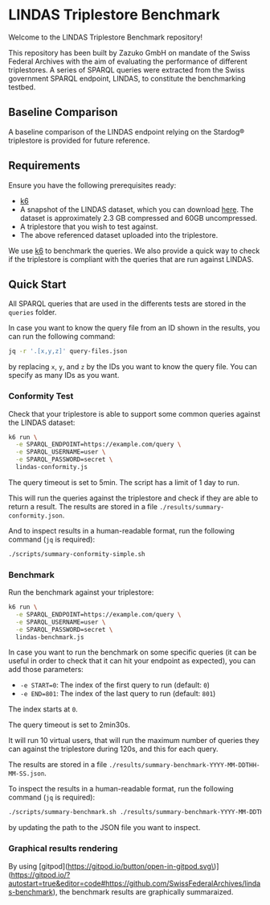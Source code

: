 # LINDAS Triplestore Benchmark

Welcome to the LINDAS Triplestore Benchmark repository!

This repository has been built by Zazuko GmbH on mandate of the Swiss Federal Archives with the aim of evaluating the performance of different triplestores.
A series of SPARQL queries were extracted from the Swiss government SPARQL endpoint, LINDAS, to constitute the benchmarking testbed.


## Baseline Comparison

A baseline comparison of the LINDAS endpoint relying on the Stardog&reg; triplestore is provided for future reference.

## Requirements

Ensure you have the following prerequisites ready:

- [k6](https://k6.io/docs/get-started/installation/)
- A snapshot of the LINDAS dataset, which you can download [here](https://download.zazukoians.org/lindas/lindas_2024-06-14.nq.gz).
  The dataset is approximately 2.3 GB compressed and 60GB uncompressed.
- A triplestore that you wish to test against.
- The above referenced dataset uploaded into the triplestore.

We use [k6](https://k6.io/) to benchmark the queries.
We also provide a quick way to check if the triplestore is compliant with the queries that are run against LINDAS.

## Quick Start

All SPARQL queries that are used in the differents tests are stored in the `queries` folder.

<!---
In case you add/remove/rename a query, you need to update the `query-files.json` file, by running the following command:

```sh
./scripts/update-query-list.sh
```
--->

In case you want to know the query file from an ID shown in the results, you can run the following command:

```sh
jq -r '.[x,y,z]' query-files.json
```

by replacing `x`, `y`, and `z` by the IDs you want to know the query file.
You can specify as many IDs as you want.

### Conformity Test

Check that your triplestore is able to support some common queries against the LINDAS dataset:

```sh
k6 run \
  -e SPARQL_ENDPOINT=https://example.com/query \
  -e SPARQL_USERNAME=user \
  -e SPARQL_PASSWORD=secret \
  lindas-conformity.js
```

The query timeout is set to 5min.
The script has a limit of 1 day to run.

This will run the queries against the triplestore and check if they are able to return a result.
The results are stored in a file `./results/summary-conformity.json`.

And to inspect results in a human-readable format, run the following command (`jq` is required):

```sh
./scripts/summary-conformity-simple.sh
```

### Benchmark

Run the benchmark against your triplestore:

```sh
k6 run \
  -e SPARQL_ENDPOINT=https://example.com/query \
  -e SPARQL_USERNAME=user \
  -e SPARQL_PASSWORD=secret \
  lindas-benchmark.js
```

In case you want to run the benchmark on some specific queries (it can be useful in order to check that it can hit your endpoint as expected), you can add those parameters:

- `-e START=0`: The index of the first query to run (default: `0`)
- `-e END=801`: The index of the last query to run (default: `801`)

The index starts at `0`.

The query timeout is set to 2min30s.

It will run 10 virtual users, that will run the maximum number of queries they can against the triplestore during 120s, and this for each query.

The results are stored in a file `./results/summary-benchmark-YYYY-MM-DDTHH-MM-SS.json`.

To inspect the results in a human-readable format, run the following command (`jq` is required):

```sh
./scripts/summary-benchmark.sh ./results/summary-benchmark-YYYY-MM-DDTHH-MM-SS.json
```

by updating the path to the JSON file you want to inspect.

### Graphical results rendering

By using [gitpod](https://gitpod.io/button/open-in-gitpod.svg\)](https://gitpod.io/?autostart=true&editor=code#https://github.com/SwissFederalArchives/lindas-benchmark), the benchmark results are graphically summaraized.

<!--- [![Open in Gitpod](https://gitpod.io/button/open-in-gitpod.svg)](https://gitpod.io/?autostart=true&editor=code#https://github.com/zazuko/lindas-benchmark) --->
